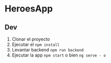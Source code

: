 # HeroesApp

## Dev

1. Clonar el proyecto
2. Ejecutar el ```npm install```
3. Levantar backend ```npm run backend ```
4. Ejecutar la app ```npm start``` o bien ```ng serve - o```